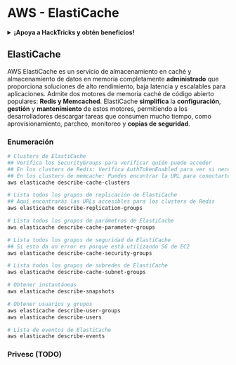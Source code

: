 # AWS - ElastiCache

<details>

<summary><strong>¡Apoya a HackTricks y obtén beneficios!</strong></summary>

* Si quieres ver a tu **empresa anunciada en HackTricks** o si quieres acceder a la **última versión de PEASS o descargar HackTricks en PDF** ¡Consulta los [**PLANES DE SUSCRIPCIÓN**](https://github.com/sponsors/carlospolop)!
* Obtén el [**oficial PEASS & HackTricks swag**](https://peass.creator-spring.com)
* Descubre [**The PEASS Family**](https://opensea.io/collection/the-peass-family), nuestra colección de exclusivos [**NFTs**](https://opensea.io/collection/the-peass-family)
* **Únete al** 💬 [**grupo de Discord**](https://discord.gg/hRep4RUj7f) o al [**grupo de telegram**](https://t.me/peass) o **sígueme** en **Twitter** 🐦 [**@carlospolopm**](https://twitter.com/carlospolopm).

* **Comparte tus trucos de hacking enviando PRs a los repositorios de** [**HackTricks**](https://github.com/carlospolop/hacktricks) y [**HackTricks Cloud**](https://github.com/carlospolop/hacktricks-cloud).

</details>

## ElastiCache

AWS ElastiCache es un servicio de almacenamiento en caché y almacenamiento de datos en memoria completamente **administrado** que proporciona soluciones de alto rendimiento, baja latencia y escalables para aplicaciones. Admite dos motores de memoria caché de código abierto populares: **Redis y Memcached**. ElastiCache **simplifica** la **configuración**, **gestión** y **mantenimiento** de estos motores, permitiendo a los desarrolladores descargar tareas que consumen mucho tiempo, como aprovisionamiento, parcheo, monitoreo y **copias de seguridad**.

### Enumeración

```bash
# Clusters de ElastiCache
## Verifica los SecurityGroups para verificar quién puede acceder
## En los clusters de Redis: Verifica AuthTokenEnabled para ver si necesitas una contraseña
## En los clusters de memcache: Puedes encontrar la URL para conectarte
aws elasticache describe-cache-clusters

# Lista todos los grupos de replicación de ElastiCache
## Aquí encontrarás las URLs accesibles para los clusters de Redis
aws elasticache describe-replication-groups

# Lista todos los grupos de parámetros de ElastiCache
aws elasticache describe-cache-parameter-groups

# Lista todos los grupos de seguridad de ElastiCache
## Si esto da un error es porque está utilizando SG de EC2
aws elasticache describe-cache-security-groups

# Lista todos los grupos de subredes de ElastiCache
aws elasticache describe-cache-subnet-groups

# Obtener instantáneas
aws elasticache describe-snapshots

# Obtener usuarios y grupos
aws elasticache describe-user-groups
aws elasticache describe-users

# Lista de eventos de ElastiCache
aws elasticache describe-events
```

### Privesc (TODO)
